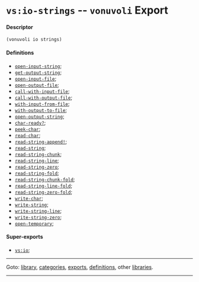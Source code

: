 

<a id='export__vonuvoli__vs_3a_io-strings'></a>

# `vs:io-strings` -- `vonuvoli` Export


<a id='export__vonuvoli__vs_3a_io-strings__descriptor'></a>

#### Descriptor

````
(vonuvoli io strings)
````


<a id='export__vonuvoli__vs_3a_io-strings__definitions'></a>

#### Definitions

 * [`open-input-string`](../../vonuvoli/definitions/open-input-string.md#definition__vonuvoli__open-input-string);
 * [`get-output-string`](../../vonuvoli/definitions/get-output-string.md#definition__vonuvoli__get-output-string);
 * [`open-input-file`](../../vonuvoli/definitions/open-input-file.md#definition__vonuvoli__open-input-file);
 * [`open-output-file`](../../vonuvoli/definitions/open-output-file.md#definition__vonuvoli__open-output-file);
 * [`call-with-input-file`](../../vonuvoli/definitions/call-with-input-file.md#definition__vonuvoli__call-with-input-file);
 * [`call-with-output-file`](../../vonuvoli/definitions/call-with-output-file.md#definition__vonuvoli__call-with-output-file);
 * [`with-input-from-file`](../../vonuvoli/definitions/with-input-from-file.md#definition__vonuvoli__with-input-from-file);
 * [`with-output-to-file`](../../vonuvoli/definitions/with-output-to-file.md#definition__vonuvoli__with-output-to-file);
 * [`open-output-string`](../../vonuvoli/definitions/open-output-string.md#definition__vonuvoli__open-output-string);
 * [`char-ready?`](../../vonuvoli/definitions/char-ready_3f.md#definition__vonuvoli__char-ready_3f);
 * [`peek-char`](../../vonuvoli/definitions/peek-char.md#definition__vonuvoli__peek-char);
 * [`read-char`](../../vonuvoli/definitions/read-char.md#definition__vonuvoli__read-char);
 * [`read-string-append!`](../../vonuvoli/definitions/read-string-append_21.md#definition__vonuvoli__read-string-append_21);
 * [`read-string`](../../vonuvoli/definitions/read-string.md#definition__vonuvoli__read-string);
 * [`read-string-chunk`](../../vonuvoli/definitions/read-string-chunk.md#definition__vonuvoli__read-string-chunk);
 * [`read-string-line`](../../vonuvoli/definitions/read-string-line.md#definition__vonuvoli__read-string-line);
 * [`read-string-zero`](../../vonuvoli/definitions/read-string-zero.md#definition__vonuvoli__read-string-zero);
 * [`read-string-fold`](../../vonuvoli/definitions/read-string-fold.md#definition__vonuvoli__read-string-fold);
 * [`read-string-chunk-fold`](../../vonuvoli/definitions/read-string-chunk-fold.md#definition__vonuvoli__read-string-chunk-fold);
 * [`read-string-line-fold`](../../vonuvoli/definitions/read-string-line-fold.md#definition__vonuvoli__read-string-line-fold);
 * [`read-string-zero-fold`](../../vonuvoli/definitions/read-string-zero-fold.md#definition__vonuvoli__read-string-zero-fold);
 * [`write-char`](../../vonuvoli/definitions/write-char.md#definition__vonuvoli__write-char);
 * [`write-string`](../../vonuvoli/definitions/write-string.md#definition__vonuvoli__write-string);
 * [`write-string-line`](../../vonuvoli/definitions/write-string-line.md#definition__vonuvoli__write-string-line);
 * [`write-string-zero`](../../vonuvoli/definitions/write-string-zero.md#definition__vonuvoli__write-string-zero);
 * [`open-temporary`](../../vonuvoli/definitions/open-temporary.md#definition__vonuvoli__open-temporary);


<a id='export__vonuvoli__vs_3a_io-strings__super-exports'></a>

#### Super-exports

 * [`vs:io`](../../vonuvoli/exports/vs_3a_io.md#export__vonuvoli__vs_3a_io);

----

Goto: [library](../../vonuvoli/_index.md#library__vonuvoli), [categories](../../vonuvoli/categories/_index.md#toc__vonuvoli__categories), [exports](../../vonuvoli/exports/_index.md#toc__vonuvoli__exports), [definitions](../../vonuvoli/definitions/_index.md#toc__vonuvoli__definitions), other [libraries](../../_libraries.md#toc__libraries).

----

